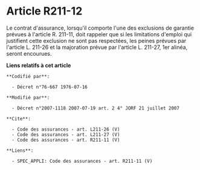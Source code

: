 # Article R211-12

Le contrat d'assurance, lorsqu'il comporte l'une des exclusions de garantie prévues à l'article R. 211-11, doit rappeler que
si les limitations d'emploi qui justifient cette exclusion ne sont pas respectées, les peines prévues par l'article L. 211-26
et la majoration prévue par l'article L. 211-27, 1er alinéa, seront encourues.

**Liens relatifs à cet article**

	**Codifié par**:

	  - Décret n°76-667 1976-07-16

	**Modifié par**:

	  - Décret n°2007-1118 2007-07-19 art. 2 4° JORF 21 juillet 2007

	**Cite**:

	  - Code des assurances - art. L211-26 (V)
	  - Code des assurances - art. L211-27 (V)
	  - Code des assurances - art. R211-11 (V)

	**Liens**:

	  - SPEC_APPLI: Code des assurances - art. R211-11 (V)
